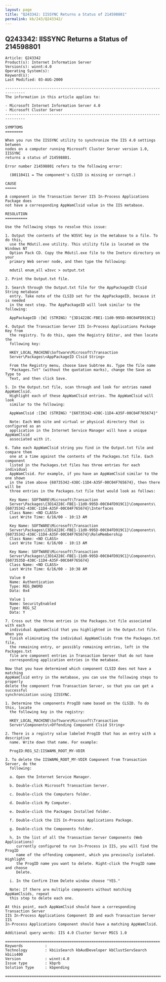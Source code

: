 ```yaml
---
layout: page
title: "Q243342: IISSYNC Returns a Status of 214598801"
permalink: kb/243/Q243342/
---
```


## Q243342: IISSYNC Returns a Status of 214598801

	Article: Q243342
	Product(s): Internet Information Server
	Version(s): winnt:4.0
	Operating System(s): 
	Keyword(s): 
	Last Modified: 03-AUG-2000
	
	-------------------------------------------------------------------------------
	The information in this article applies to:
	
	- Microsoft Internet Information Server 4.0 
	- Microsoft Cluster Server 
	-------------------------------------------------------------------------------
	
	SYMPTOMS
	========
	
	When you run the IISSYNC utility to synchronize the IIS 4.0 settings between
	nodes on a computer running Microsoft Cluster Server version 1.0, IISSYNC
	returns a status of 214598801.
	
	Error number 214598801 refers to the following error:
	
	  (80110411 = The component's CLSID is missing or corrupt.)
	
	CAUSE
	=====
	
	A component in the Transaction Server IIS In-Process Applications Package does
	not have a corresponding AppWamClsid value in the IIS metabase.
	
	RESOLUTION
	==========
	
	Use the following steps to resolve this issue:
	
	1. Output the contents of the W3SVC key in the metabase to a file. To do this,
	  use the Mdutil.exe utility. This utility file is located on the Windows NT
	  Option Pack CD. Copy the Mdutil.exe file to the Inetsrv directory on your
	  primary Web server node, and then type the following:
	
	  mdutil enum_all w3svc > output.txt
	
	2. Print the Output.txt file.
	
	3. Search through the Output.txt file for the AppPackageID Clsid String metabase
	  entry. Take note of the CLSID set for the AppPackageID, because it is needed
	  in the next step. The AppPackageID will look similar to the following:
	
	  AppPackageID :[W] (STRING) "{3D14228C-FBE1-11d0-995D-00C04FD919C1}
	
	4. Output the Transaction Server IIS In-Process Applications Package Key from
	  the registry. To do this, open the Registry Editor, and then locate the
	  following key:
	
	  HKEY_LOCAL_MACHINE\Software\Microsoft\Transaction
	  Server\Packages\<AppPackageID Clsid String>
	
	  From the Registry menu, choose Save Subtree As. Type the file name
	  "Packages.Txt" (without the quotation marks), change the Save as Type to
	  Text, and then click Save.
	
	5. In the Output.txt file, scan through and look for entries named AppWamClsid.
	  Highlight each of these AppWamClsid entries. The AppWamClsid will look
	  similar to the following:
	
	  AppWamClsid :[IW] (STRING) "{60735342-438C-11D4-A35F-00C04F765674}"
	
	  Note: Each Web site and virtual or physical directory that is configured as an
	  application in the Internet Service Manager will have a unique AppWamClsid
	  associated with it.
	
	6. Take each AppWamClsid string you find in the Output.txt file and compare them
	  one at a time against the contents of the Packages.txt file. Each component
	  listed in the Packages.txt files has three entries for each individual
	  AppWamClsid. For example, if you have an AppWamClsid similar to the one shown
	  in the item above {60735342-438C-11D4-A35F-00C04F765674}, then there will be
	  three entries in the Packages.txt file that would look as follows:
	
	  Key Name: SOFTWARE\Microsoft\Transaction
	  Server\Packages\{3D14228C-FBE1-11d0-995D-00C04FD919C1}\Components\{60735342-438C-11D4-A35F-00C04F765674}\Interfaces
	  Class Name: <NO CLASS>
	  Last Write Time: 6/16/00 - 10:13 AM
	
	  Key Name: SOFTWARE\Microsoft\Transaction
	  Server\Packages\{3D14228C-FBE1-11d0-995D-00C04FD919C1}\Components\{60735342-438C-11D4-A35F-00C04F765674}\RoleMembership
	  Class Name: <NO CLASS>
	  Last Write Time: 6/16/00 - 10:13 AM
	
	  Key Name: SOFTWARE\Microsoft\Transaction
	  Server\Packages\{3D14228C-FBE1-11d0-995D-00C04FD919C1}\Components\{6073535D-438C-11D4-A35F-00C04F765674}
	  Class Name: <NO CLASS>
	  Last Write Time: 6/16/00 - 10:38 AM
	
	  Value 0
	  Name: Authentication
	  Type: REG_DWORD
	  Data: 0x4
	
	  Value 1
	  Name: SecurityEnabled
	  Type: REG_SZ
	  Data: Y
	
	7. Cross out the three entries in the Packages.txt file associated with each
	  individual AppWamClsid that you highlighted in the Output.txt file. When you
	  finish eliminating the individual AppWamClsids from the Packages.txt file,
	  the remaining entry, or possibly remaining entries, left in the Packages.txt
	  file are component entries in Transaction Server that do not have
	  corresponding application entries in the metabase.
	
	Now that you have determined which component CLSID does not have a matching
	AppWamClsid entry in the metabase, you can use the following steps to properly
	delete the component from Transaction Server, so that you can get a successful
	synchronization using IISSYNC.
	
	1. Determine the components ProgID name based on the CLSID. To do this, locate
	  the following key in the registry:
	
	  HKEY_LOCAL_MACHINE\Software\Microsoft\Transaction
	  Server\Components\<Offending Component Clsid String>
	
	2. There is a registry value labeled ProgID that has an entry with a descriptive
	  name. Write down that name. For example:
	
	  ProgID:REG_SZ:IISWAM6_ROOT_MY-VDIR
	
	3. To delete the IISWAM6_ROOT_MY-VDIR Component from Transaction Server, do the
	  following:
	
	  a. Open the Internet Service Manager.
	
	  b. Double-click Microsoft Transaction Server.
	
	  c. Double-click the Computers folder.
	
	  d. Double-click My Computer.
	
	  e. Double-click the Packages Installed folder.
	
	  f. Double-click the IIS In-Process Applications Package.
	
	  g. Double-click the Components folder.
	
	  h. In the list of all the Transaction Server Components (Web Applications)
	     currently configured to run In-Process in IIS, you will find the ProgID
	     name of the offending component, which you previously isolated. Highlight
	     the ProgID name you want to delete. Right-click the ProgID name and choose
	     Delete.
	
	  i. In the Confirm Item Delete window choose "YES."
	
	  Note: If there are multiple components without matching AppWamClsids, repeat
	  this step to delete each one.
	
	At this point, each AppWamClsid should have a corresponding Transaction Server
	IIS In-Process Applications Component ID and each Transaction Server IIS
	In-Process Applications Component should have a matching AppWamClsid.
	
	Additional query words: IIS 4.0 Cluster Server MSCS 1.0
	
	======================================================================
	Keywords          :  
	Technology        : kbiisSearch kbAudDeveloper kbClustServSearch kbiis400
	Version           : winnt:4.0
	Issue type        : kbprb
	Solution Type     : kbpending
	
	=============================================================================
	
